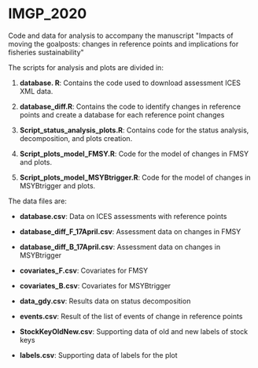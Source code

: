 # IMGP_2020
Code and data for analysis to accompany the manuscript "Impacts of moving the goalposts: changes in reference points and implications for fisheries sustainability"

The scripts for analysis and plots are divided in:

 1. **database. R**: Contains the code used to download assessment ICES XML data. 
 
 2. **database_diff.R**: Contains the code to identify changes in reference points and create a database for each reference point changes

 3. **Script_status_analysis_plots.R**: Contains code for the status analysis, decomposition, and plots creation.  
  
 4. **Script_plots_model_FMSY.R**: Code for the model of changes in FMSY and plots. 
 
 5. **Script_plots_model_MSYBtrigger.R**:  Code for the model of changes in MSYBtrigger and plots. 
 

The data files are:
 
  * **database.csv**: Data on ICES assessments with reference points
  
  * **database_diff_F_17April.csv**: Assessment data on changes in FMSY
  
  * **database_diff_B_17April.csv**: Assessment data on changes in MSYBtrigger
  
  * **covariates_F.csv**: Covariates for FMSY
  
  * **covariates_B.csv**: Covariates for MSYBtrigger
  
  * **data_gdy.csv**: Results data on status decomposition
  
  * **events.csv**: Result of the list of events of change in reference points
  
  * **StockKeyOldNew.csv**: Supporting data of old and new labels of stock keys 
  
  * **labels.csv**: Supporting data of labels for the plot
  
  
  
 
